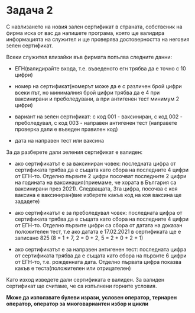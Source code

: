 # Задача 2

С навлизането на новия зален сертификат в страната, собственик на фирма иска от вас да напишете програма, която ще валидира информацията на служител и ще проверява достоверността на неговия зелен сертификат.

Всеки служител влизайки във фирмата попълва следните данни:

- ЕГН(валидирайте входа, т.е. въведеното егн трябва да е точно с 10 цифри)

- номер на сертификат(номерът може да е с различен брой цифри всеки път, но минималния брой цифри трябва да е 4 при ваксинирани и преболедувани, а при антигенен тест минимум 2 цифри)

- вариант на зелен сертификат: с код 001 - ваксиниран, с код 002 - преболедувал, с код 003 - направен антигенен тест (направете проверка дали е въведен правилен код)

- дата на направен тест или ваксина

За да разберете дали зеления сертификат е валиден:

- ако сертификатът е за ваксиниран човек: последната цифра от сертификата трябва да е същата като сбора на последните 4 цифри от ЕГН-то. Отделно първите 2 цифри посочват последните 2 цифри на годината на ваксинация(приемаме, че хората в България са ваксинирани през 2021). Следващата, 3та цифра, посочва с коя ваксина е ваксиниран(вие изберете какъв код на коя ваксина ще зададете)

- ако сертификатът е за преболедувал човек: последната цифра от сертификата трябва да е същата като сбора на последните 4 цифри от ЕГН-то. Отделно първите цифри са сбора от датата на доказан положителен тест, т.е ако датата е 17.02.2021 в сертификата ще е записано 825 (8 = 1 + 7, 2 = 0 + 2, 5 = 2 + 0 + 2 + 1)

- ако сертификатът е за направен антигенен тест: последната цифра от сертификата трябва да е същата като сбора на първите 6 цифри от ЕГН-то, т.е. рожденната дата. Отделно първата цифра показва какъв е теста(положителен или отрицателен)

Като изход изведете дали сертификата е валиден. За валиден сертификат ще считаме, че са изпълнени горните условия.

**Може да използвате булеви изрази, условен оператор, тернарен оператор, оператор за многовариантен избор и цикли**
